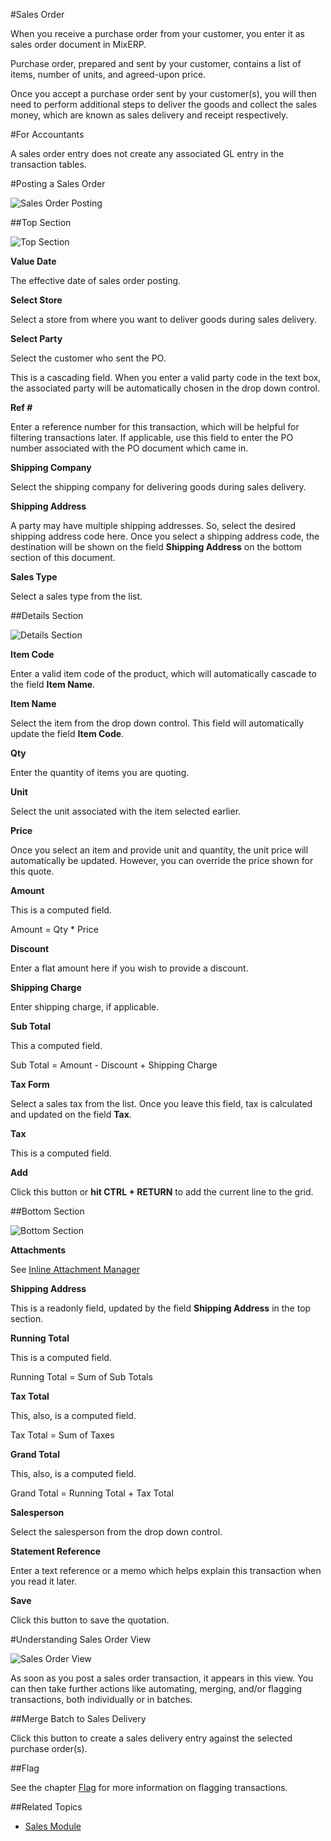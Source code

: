 #Sales Order

When you receive a purchase order from your customer, you enter it as sales order document in MixERP.

Purchase order, prepared and sent by your customer, contains a list of items, number of units, and agreed-upon
price.

Once you accept a purchase order sent by your customer(s), you will then need to perform 
additional steps to deliver the goods and collect the sales money, which are known as sales delivery
and receipt respectively.


#For Accountants

A sales order entry does not create any associated GL entry in the transaction tables.

#Posting a Sales Order

![Sales Order Posting](images/sales-order-posting.png)

##Top Section

![Top Section](images/sales-order-posting-top.png)

**Value Date**

The effective date of sales order posting.

**Select Store**

Select a store from where you want to deliver goods during sales delivery.

**Select Party**

Select the customer who sent the PO.

<div class="alert-box scrud radius">
    This is a cascading field. When you enter a valid party code in the text box, the associated party
    will be automatically chosen in the drop down control.
</div>

**Ref #**

Enter a reference number for this transaction, which will be helpful for filtering transactions later.
If applicable, use this field to enter the PO number associated with the PO document which came in.

**Shipping Company**

Select the shipping company for delivering goods during sales delivery.

**Shipping Address**

A party may have multiple shipping addresses. So, select the desired shipping address code here.
Once you select a shipping address code, the destination will be shown on the field 
**Shipping Address** on the bottom section of this document.


**Sales Type**

Select a sales type from the list.


##Details Section

![Details Section](images/sales-order-posting-details.png)

**Item Code**

Enter a valid item code of the product, which will automatically cascade to the field **Item Name**.

**Item Name**

Select the item from the drop down control. This field will automatically update the field **Item Code**.

**Qty**

Enter the quantity of items you are quoting.

**Unit**

Select the unit associated with the item selected earlier.

**Price**

Once you select an item and provide unit and quantity, the unit price will automatically be updated.
However, you can override the price shown for this quote.

**Amount**

This is a computed field.

Amount = Qty * Price

**Discount**

Enter a flat amount here if you wish to provide a discount.

**Shipping Charge**

Enter shipping charge, if applicable.

**Sub Total**

This a computed field.

Sub Total = Amount - Discount + Shipping Charge

**Tax Form**

Select a sales tax from the list. Once you leave this field, tax is calculated and updated on the field
**Tax**.

**Tax**

This is a computed field.

**Add**

Click this button or **hit CTRL + RETURN** to add the current line to the grid.


##Bottom Section

![Bottom Section](images/sales-order-posting-bottom.png)

**Attachments**

See [Inline Attachment Manager](../../user-guide/core-concepts/inline-attachment-manager.md)

**Shipping Address**

This is a readonly field, updated by the field **Shipping Address** in the top section.

**Running Total**

This is a computed field.

Running Total = Sum of Sub Totals

**Tax Total**

This, also, is a computed field.

Tax Total = Sum of Taxes

**Grand Total**

This, also, is a computed field.

Grand Total = Running Total + Tax Total

**Salesperson**

Select the salesperson from the drop down control.

**Statement Reference**

Enter a text reference or a memo which helps explain this transaction when you read it later.

**Save**

Click this button to save the quotation.


#Understanding Sales Order View

![Sales Order View](images/sales-order-view.png)

As soon as you post a sales order transaction, it appears in this view. You can then take further actions
like automating, merging, and/or flagging transactions, both individually or in batches.

##Merge Batch to Sales Delivery

Click this button to create a sales delivery entry against the selected purchase order(s).


##Flag

See the chapter [Flag](../../user-guide/core-concepts/flags.md) for more information on flagging transactions.


##Related Topics
* [Sales Module](index.md)
